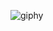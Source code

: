 ![giphy](https://user-images.githubusercontent.com/109246773/195207549-eb3cb5ff-f04a-471c-b432-fcc547ffe889.gif)
